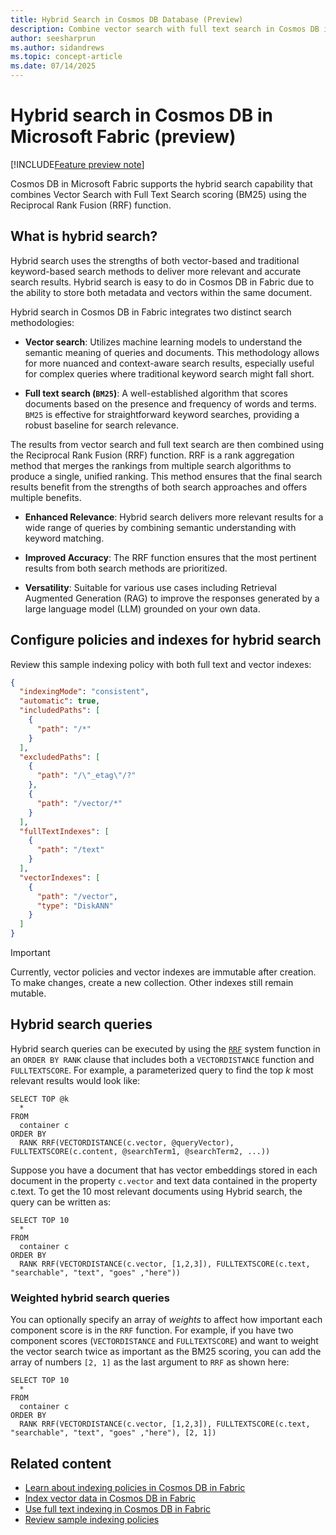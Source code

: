 ```yaml
---
title: Hybrid Search in Cosmos DB Database (Preview)
description: Combine vector search with full text search in Cosmos DB in Microsoft Fabric during the preview.
author: seesharprun
ms.author: sidandrews
ms.topic: concept-article
ms.date: 07/14/2025
---
```


# Hybrid search in Cosmos DB in Microsoft Fabric (preview)

[!INCLUDE[Feature preview note](../../includes/feature-preview-note.md)]

Cosmos DB in Microsoft Fabric supports the hybrid search capability that combines Vector Search with Full Text Search scoring (BM25) using the Reciprocal Rank Fusion (RRF) function.

## What is hybrid search?

Hybrid search uses the strengths of both vector-based and traditional keyword-based search methods to deliver more relevant and accurate search results. Hybrid search is easy to do in Cosmos DB in Fabric due to the ability to store both metadata and vectors within the same document.

Hybrid search in Cosmos DB in Fabric integrates two distinct search methodologies:

- **Vector search**: Utilizes machine learning models to understand the semantic meaning of queries and documents. This methodology allows for more nuanced and context-aware search results, especially useful for complex queries where traditional keyword search might fall short.

- **Full text search (`BM25`)**: A well-established algorithm that scores documents based on the presence and frequency of words and terms. `BM25` is effective for straightforward keyword searches, providing a robust baseline for search relevance.

The results from vector search and full text search are then combined using the Reciprocal Rank Fusion (RRF) function. RRF is a rank aggregation method that merges the rankings from multiple search algorithms to produce a single, unified ranking. This method ensures that the final search results benefit from the strengths of both search approaches and offers multiple benefits.

- **Enhanced Relevance**: Hybrid search delivers more relevant results for a wide range of queries by combining semantic understanding with keyword matching.

- **Improved Accuracy**: The RRF function ensures that the most pertinent results from both search methods are prioritized.

- **Versatility**: Suitable for various use cases including Retrieval Augmented Generation (RAG) to improve the responses generated by a large language model (LLM) grounded on your own data.

## Configure policies and indexes for hybrid search

Review this sample indexing policy with both full text and vector indexes:

```json
{
  "indexingMode": "consistent",
  "automatic": true,
  "includedPaths": [
    {
      "path": "/*"
    }
  ],
  "excludedPaths": [
    {
      "path": "/\"_etag\"/?"
    },
    {
      "path": "/vector/*"
    }
  ],
  "fullTextIndexes": [
    {
      "path": "/text"
    }
  ],
  "vectorIndexes": [
    {
      "path": "/vector",
      "type": "DiskANN"
    }
  ]
}
```

> [!IMPORTANT]
> Currently, vector policies and vector indexes are immutable after creation. To make changes, create a new collection. Other indexes still remain mutable.

## Hybrid search queries

Hybrid search queries can be executed by using the [`RRF`](/nosql/query/rrf) system function in an `ORDER BY RANK` clause that includes both a `VECTORDISTANCE` function and `FULLTEXTSCORE`. For example, a parameterized query to find the top *k* most relevant results would look like:

```nosql
SELECT TOP @k
  *
FROM
  container c
ORDER BY
  RANK RRF(VECTORDISTANCE(c.vector, @queryVector), FULLTEXTSCORE(c.content, @searchTerm1, @searchTerm2, ...))
```

Suppose you have a document that has vector embeddings stored in each document in the property `c.vector` and text data contained in the property c.text. To get the 10 most relevant documents using Hybrid search, the query can be written as:

```nosql
SELECT TOP 10
  * 
FROM
  container c
ORDER BY
  RANK RRF(VECTORDISTANCE(c.vector, [1,2,3]), FULLTEXTSCORE(c.text, "searchable", "text", "goes" ,"here"))
```

### Weighted hybrid search queries

You can optionally specify an array of *weights* to affect how important each component score is in the `RRF` function. For example, if you have two component scores (`VECTORDISTANCE` and `FULLTEXTSCORE`) and want to weight the vector search twice as important as the BM25 scoring, you can add the array of numbers `[2, 1]` as the last argument to `RRF` as shown here:

```nosql
SELECT TOP 10
  *
FROM
  container c
ORDER BY
  RANK RRF(VECTORDISTANCE(c.vector, [1,2,3]), FULLTEXTSCORE(c.text, "searchable", "text", "goes" ,"here"), [2, 1])
```

## Related content

- [Learn about indexing policies in Cosmos DB in Fabric](indexing-policies.md)
- [Index vector data in Cosmos DB in Fabric](index-vector-data.md)
- [Use full text indexing in Cosmos DB in Fabric](full-text-indexing.md)
- [Review sample indexing policies](sample-indexing-policies.md)

